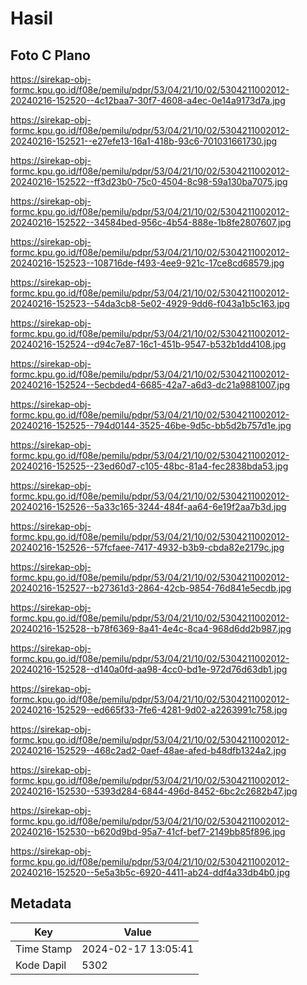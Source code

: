 # Hasil

## Foto C Plano

https://sirekap-obj-formc.kpu.go.id/f08e/pemilu/pdpr/53/04/21/10/02/5304211002012-20240216-152520--4c12baa7-30f7-4608-a4ec-0e14a9173d7a.jpg

https://sirekap-obj-formc.kpu.go.id/f08e/pemilu/pdpr/53/04/21/10/02/5304211002012-20240216-152521--e27efe13-16a1-418b-93c6-701031661730.jpg

https://sirekap-obj-formc.kpu.go.id/f08e/pemilu/pdpr/53/04/21/10/02/5304211002012-20240216-152522--ff3d23b0-75c0-4504-8c98-59a130ba7075.jpg

https://sirekap-obj-formc.kpu.go.id/f08e/pemilu/pdpr/53/04/21/10/02/5304211002012-20240216-152522--34584bed-956c-4b54-888e-1b8fe2807607.jpg

https://sirekap-obj-formc.kpu.go.id/f08e/pemilu/pdpr/53/04/21/10/02/5304211002012-20240216-152523--108716de-f493-4ee9-921c-17ce8cd68579.jpg

https://sirekap-obj-formc.kpu.go.id/f08e/pemilu/pdpr/53/04/21/10/02/5304211002012-20240216-152523--54da3cb8-5e02-4929-9dd6-f043a1b5c163.jpg

https://sirekap-obj-formc.kpu.go.id/f08e/pemilu/pdpr/53/04/21/10/02/5304211002012-20240216-152524--d94c7e87-16c1-451b-9547-b532b1dd4108.jpg

https://sirekap-obj-formc.kpu.go.id/f08e/pemilu/pdpr/53/04/21/10/02/5304211002012-20240216-152524--5ecbded4-6685-42a7-a6d3-dc21a9881007.jpg

https://sirekap-obj-formc.kpu.go.id/f08e/pemilu/pdpr/53/04/21/10/02/5304211002012-20240216-152525--794d0144-3525-46be-9d5c-bb5d2b757d1e.jpg

https://sirekap-obj-formc.kpu.go.id/f08e/pemilu/pdpr/53/04/21/10/02/5304211002012-20240216-152525--23ed60d7-c105-48bc-81a4-fec2838bda53.jpg

https://sirekap-obj-formc.kpu.go.id/f08e/pemilu/pdpr/53/04/21/10/02/5304211002012-20240216-152526--5a33c165-3244-484f-aa64-6e19f2aa7b3d.jpg

https://sirekap-obj-formc.kpu.go.id/f08e/pemilu/pdpr/53/04/21/10/02/5304211002012-20240216-152526--57fcfaee-7417-4932-b3b9-cbda82e2179c.jpg

https://sirekap-obj-formc.kpu.go.id/f08e/pemilu/pdpr/53/04/21/10/02/5304211002012-20240216-152527--b27361d3-2864-42cb-9854-76d841e5ecdb.jpg

https://sirekap-obj-formc.kpu.go.id/f08e/pemilu/pdpr/53/04/21/10/02/5304211002012-20240216-152528--b78f6369-8a41-4e4c-8ca4-968d6dd2b987.jpg

https://sirekap-obj-formc.kpu.go.id/f08e/pemilu/pdpr/53/04/21/10/02/5304211002012-20240216-152528--d140a0fd-aa98-4cc0-bd1e-972d76d63db1.jpg

https://sirekap-obj-formc.kpu.go.id/f08e/pemilu/pdpr/53/04/21/10/02/5304211002012-20240216-152529--ed665f33-7fe6-4281-9d02-a2263991c758.jpg

https://sirekap-obj-formc.kpu.go.id/f08e/pemilu/pdpr/53/04/21/10/02/5304211002012-20240216-152529--468c2ad2-0aef-48ae-afed-b48dfb1324a2.jpg

https://sirekap-obj-formc.kpu.go.id/f08e/pemilu/pdpr/53/04/21/10/02/5304211002012-20240216-152530--5393d284-6844-496d-8452-6bc2c2682b47.jpg

https://sirekap-obj-formc.kpu.go.id/f08e/pemilu/pdpr/53/04/21/10/02/5304211002012-20240216-152530--b620d9bd-95a7-41cf-bef7-2149bb85f896.jpg

https://sirekap-obj-formc.kpu.go.id/f08e/pemilu/pdpr/53/04/21/10/02/5304211002012-20240216-152520--5e5a3b5c-6920-4411-ab24-ddf4a33db4b0.jpg


## Metadata

| Key        | Value               |
| ---------- | ------------------- |
| Time Stamp | 2024-02-17 13:05:41 |
| Kode Dapil | 5302                |



